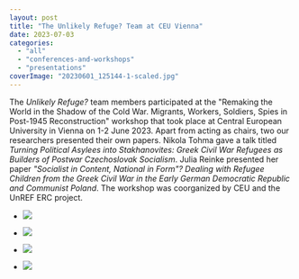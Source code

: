 ```yaml
---
layout: post
title: "The Unlikely Refuge? Team at CEU Vienna"
date: 2023-07-03
categories: 
  - "all"
  - "conferences-and-workshops"
  - "presentations"
coverImage: "20230601_125144-1-scaled.jpg"
---
```


The _Unlikely Refuge?_ team members participated at the "Remaking the World in the Shadow of the Cold War. Migrants, Workers, Soldiers, Spies in Post-1945 Reconstruction" workshop that took place at Central European University in Vienna on 1-2 June 2023. Apart from acting as chairs, two our researchers presented their own papers. Nikola Tohma gave a talk titled _Turning Political Asylees into Stakhanovites: Greek Civil War Refugees as Builders of Postwar Czechoslovak Socialism_. Julia Reinke presented her paper _"Socialist in Content, National in Form"? Dealing with Refugee Children from the Greek Civil War in the Early German Democratic Republic and Communist Poland_. The workshop was coorganized by CEU and the UnREF ERC project.

- ![](../../../../assets/images/20230602_093319-1-1024x768.jpg)
    
- ![](../../../../assets/images/20230601_125144-1-1024x768.jpg)
    
- ![](../../../../assets/images/20230601_155312-1-1024x768.jpg)
    
- ![](../../../../assets/images/20230601_120324-1-1024x768.jpg)

